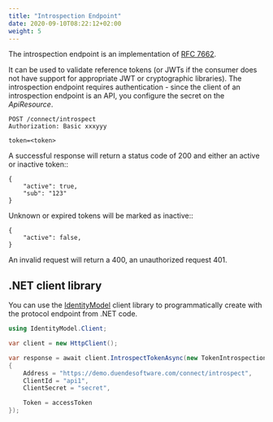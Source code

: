```yaml
---
title: "Introspection Endpoint"
date: 2020-09-10T08:22:12+02:00
weight: 5
---
```


The introspection endpoint is an implementation of [RFC 7662](https://tools.ietf.org/html/rfc7662).

It can be used to validate reference tokens (or JWTs if the consumer does not have support for appropriate JWT or cryptographic libraries).
The introspection endpoint requires authentication - since the client of an introspection endpoint is an API, you configure the secret on the *ApiResource*.

```
POST /connect/introspect
Authorization: Basic xxxyyy

token=<token>
```

A successful response will return a status code of 200 and either an active or inactive token::

```
{
    "active": true,
    "sub": "123"
}
```

Unknown or expired tokens will be marked as inactive::

```
{
    "active": false,
}
```

An invalid request will return a 400, an unauthorized request 401.

## .NET client library
You can use the [IdentityModel](https://identitymodel.readthedocs.io) client library to programmatically create with the protocol endpoint from .NET code. 

```cs
using IdentityModel.Client;

var client = new HttpClient();

var response = await client.IntrospectTokenAsync(new TokenIntrospectionRequest
{
    Address = "https://demo.duendesoftware.com/connect/introspect",
    ClientId = "api1",
    ClientSecret = "secret",

    Token = accessToken
});
```